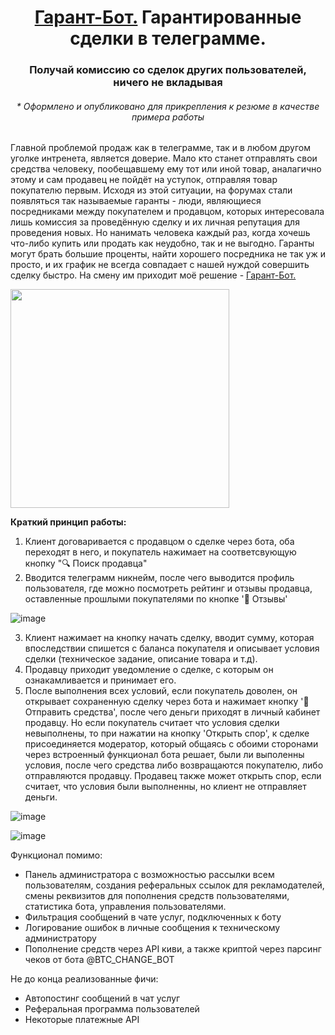 <h1 align="center"><a href="https://github.com/outp1/NewGarantBot" target="_blank">Гарант-Бот.</a> 
Гарантированные сделки в телеграмме.</h1>
<h3 align="center">Получай комиссию со сделок других пользователей, ничего не вкладывая</h3>
  
    
<h6 align="center">* Оформлено и опубликовано для прикрепления к резюме в качестве примера работы</h6>

Главной проблемой продаж как в телеграмме, так и в любом другом уголке интренета, является доверие. Мало кто станет отправлять свои средства человеку, пообещавшему ему тот или иной товар, аналагично этому и сам продавец не пойдёт на уступок, отправляя товар покупателю первым. 
Исходя из этой ситуации, на форумах стали появляться так называемые гаранты - люди, являющиеся посредниками между покупателем и продавцом, которых интересовала лишь комиссия за проведённую сделку и их личная репутация для проведения новых. Но нанимать человека каждый раз, когда хочешь что-либо купить или продать как неудобно, так и не выгодно. 
Гаранты могут брать большие проценты, найти хорошего посредника не так уж и просто, и их график не всегда совпадает с нашей нуждой совершить сделку быстро. 
На смену им приходит моё решение - <a href="https://github.com/outp1/NewGarantBot" target="_blank">Гарант-Бот.</a>

<img src="https://github.com/outp1/NewGarantBot/blob/master/Gw1q6.gif" height="350"/>

<b>Краткий принцип работы:</b>
1. Клиент договаривается с продавцом о сделке через бота, оба переходят в него, и покупатель нажимает на соответсвующую кнопку "🔍 Поиск продавца"
2. Вводится телеграмм никнейм, после чего выводится профиль пользователя, где можно посмотреть рейтинг и отзывы продавца, оставленные прошлыми покупателями по кнопке '💫 Отзывы'

![image](https://user-images.githubusercontent.com/81954928/167292893-fdd13356-93b0-4e59-8bd1-c56b867ed6d6.png)

3. Клиент нажимает на кнопку начать сделку, вводит сумму, которая впоследствии спишется с баланса покупателя и описывает условия сделки (техническое задание, описание товара и т.д).
4. Продавцу приходит уведомление о сделке, с которым он ознакамливается и принимает его.
5. После выполнения всех условий, если покупатель доволен, он открывает сохраненную сделку через бота и нажимает кнопку '💸 Отправить средства', после чего деньги приходят в личный кабинет продавцу. Но если покупатель считает что условия сделки невыполнены, то при нажатии на кнопку 'Открыть спор', к сделке присоединяется модератор, который общаясь с обоими сторонами через встроенный функционал бота решает, были ли выполенны условия, после чего средства либо возвращаются покупателю, либо отправляются продавцу. 
Продавец также может открыть спор, если считает, что условия были выполненны, но клиент не отправляет деньги.

![image](https://user-images.githubusercontent.com/81954928/167292815-1d8b4d27-feff-4a70-a641-aa26b3bf2ffe.png)

![image](https://user-images.githubusercontent.com/81954928/167292774-adc3d277-e72e-47db-ab9f-3352ece815d2.png)

Функционал помимо:
<ul>
 <li>Панель администратора с возможностью рассылки всем пользователям, создания реферальных ссылок для рекламодателей, смены реквизитов для пополнения средств пользователями, статистика бота, управления пользователями. </li>
 <li>Фильтрация сообщений в чате услуг, подключенных к боту</li>
 <li>Логирование ошибок в личные сообщения к техническому администратору</li>
 <li>Пополнение средств через API киви, а также криптой через парсинг чеков от бота @BTC_CHANGE_BOT</li>
</ul>

Не до конца реализованные фичи:
<ul>
<li>Автопостинг сообщений в чат услуг</li>
<li>Реферальная программа пользователей</li>
<li>Некоторые платежные API</li>
</ul>
